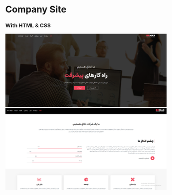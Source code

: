 # Company Site
### With HTML & CSS
![](https://github.com/triplem04/company-site/blob/17543c945f4a648ef2d9d8222e025f8b3a8670b5/Screenshot%202025-03-01%20122112.png)
![](https://github.com/triplem04/company-site/blob/17543c945f4a648ef2d9d8222e025f8b3a8670b5/Screenshot%202025-03-01%20121801.png)
